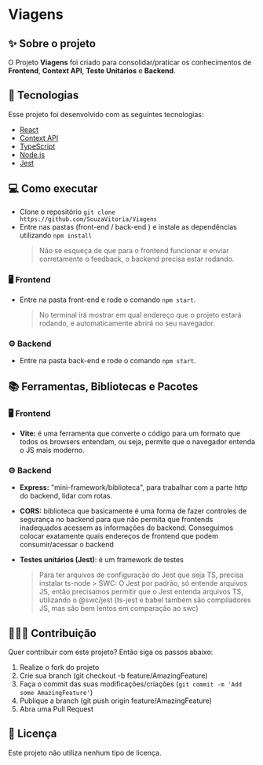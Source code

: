 # Viagens

## ✨ Sobre o projeto

O Projeto **Viagens** foi criado para consolidar/praticar os conhecimentos de **Frontend**, **Context API**, **Teste Unitários** e **Backend**.

## 🚀 Tecnologias

Esse projeto foi desenvolvido com as seguintes tecnologias:

- [React](https://reactjs.org/)
- [Context API](https://reactjs.org/docs/context.html)
- [TypeScript](https://www.typescriptlang.org/)
- [Node.js](https://nodejs.org/en/)
- [Jest](https://jestjs.io/pt-BR/)

## 💻 Como executar

- Clone o repositório `git clone https://github.com/SouzaVitoria/Viagens`
- Entre nas pastas (front-end / back-end ) e instale as dependências utilizando `npm install`
  > Não se esqueça de que para o frontend funcionar e enviar corretamente o feedback, o backend precisa estar rodando.

### 🖥 **Frontend**

- Entre na pasta front-end e rode o comando `npm start`.
  > No terminal irá mostrar em qual endereço que o projeto estará rodando, e automaticamente abrirá no seu navegador.

### ⚙ **Backend**

- Entre na pasta back-end e rode o comando `npm start`.


## 📚 Ferramentas, Bibliotecas e Pacotes

### 🖥 **Frontend**

- **Vite:** é uma ferramenta que converte o código para um formato que todos os browsers entendam, ou seja, permite que o navegador entenda o JS mais moderno.

### ⚙ **Backend**

- **Express:** "mini-framework/biblioteca", para trabalhar com a parte http do backend, lidar com rotas.

- **CORS:** biblioteca que basicamente é uma forma de fazer controles de segurança no backend para que não permita que frontends inadequados acessem as informações do backend. Conseguimos colocar exatamente quais endereços de frontend que podem consumir/acessar o backend

- **Testes unitários (Jest)**: é um framework de testes
  > Para ter arquivos de configuração do Jest que seja TS, precisa instalar ts-node > SWC: O Jest por padrão, só entende arquivos JS, então precisamos permitir que o Jest entenda arquivos TS, utilizando o @swc/jest (ts-jest e babel também são compiladores JS, mas são bem lentos em comparação ao swc)


## 👨🏻‍💻 Contribuição

Quer contribuir com este projeto? Então siga os passos abaixo:

1. Realize o fork do projeto
2. Crie sua branch (git checkout -b feature/AmazingFeature)
3. Faça o commit das suas modificações/criações (`git commit -m 'Add some AmazingFeature'`)
4. Publique a branch (git push origin feature/AmazingFeature)
5. Abra uma Pull Request

## 📄 Licença

Este projeto não utiliza nenhum tipo de licença.
